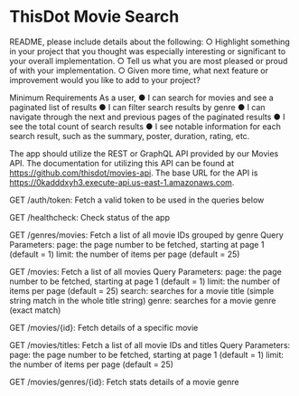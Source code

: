 # ThisDot Movie Search

README, please include details about the following: ○ Highlight something in your project that you thought was especially interesting or significant to your overall implementation. ○ Tell us what you are most pleased or proud of with your implementation. ○ Given more time, what next feature or improvement would you like to add to your project?

Minimum Requirements As a user, ● I can search for movies and see a paginated list of results ● I can filter search results by genre ● I can navigate through the next and previous pages of the paginated results ● I see the total count of search results ● I see notable information for each search result, such as the summary, poster, duration, rating, etc.

The app should utilize the REST or GraphQL API provided by our Movies API. The documentation for utilizing this API can be found at https://github.com/thisdot/movies-api. The base URL for the API is https://0kadddxyh3.execute-api.us-east-1.amazonaws.com.

GET /auth/token: Fetch a valid token to be used in the queries below

GET /healthcheck: Check status of the app

GET /genres/movies: Fetch a list of all movie IDs grouped by genre Query Parameters: page: the page number to be fetched, starting at page 1 (default = 1) limit: the number of items per page (default = 25)

GET /movies: Fetch a list of all movies Query Parameters: page: the page number to be fetched, starting at page 1 (default = 1) limit: the number of items per page (default = 25) search: searches for a movie title (simple string match in the whole title string) genre: searches for a movie genre (exact match)

GET /movies/{id}: Fetch details of a specific movie

GET /movies/titles: Fetch a list of all movie IDs and titles Query Parameters: page: the page number to be fetched, starting at page 1 (default = 1) limit: the number of items per page (default = 25)

GET /movies/genres/{id}: Fetch stats details of a movie genre
